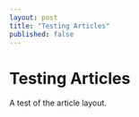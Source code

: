 ```yaml
---
layout: post
title: "Testing Articles"
published: false
---
```


#   Testing Articles

A test of the article layout.

